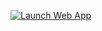 [![Launch Web App](https://img.shields.io/badge/Launch-Web_App-brightgreen)](https://your-username.github.io/repository-name/)
